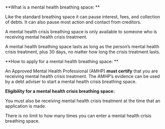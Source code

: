 **What is a mental health breathing space: **

Like the standard breathing space it can pause interest, fees, and collection of debts. It can also pause most action and contact from creditors.  

A mental health crisis breathing space is only available to someone who is receiving mental health crisis treatment.

A mental health breathing space lasts as long as the person’s mental health crisis treatment, plus 30 days, no matter how long the crisis treatment lasts.

**How to apply for a mental health breathing space: **

An Approved Mental Health Professional (AMHP) **must certify** that you are receiving mental health crisis treatment. The AMHP’s evidence can be used by a debt adviser to start a mental health crisis breathing space.

**Eligibility for a mental health crisis breathing space:**

You  must also be receiving mental health crisis treatment at the time that an application is made.

There is no limit to how many times you can enter a mental health crisis breathing space.

